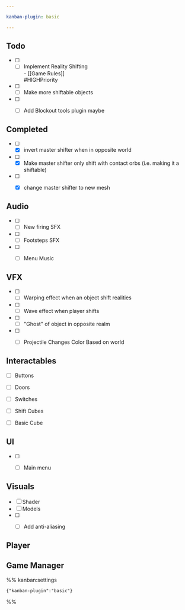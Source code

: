```yaml
---

kanban-plugin: basic

---
```


## Todo

- [ ] - [ ] Implement Reality Shifting<br>	- [[Game Rules]]<br>#HIGHPriority
- [ ] - [ ] Make more shiftable objects
- [ ] - [ ] Add Blockout tools plugin maybe


## Completed

- [ ] - [x] invert master shifter when in opposite world
- [ ] - [x] Make master shifter only shift with contact orbs (i.e. making it a shiftable)
- [ ] - [x] change master shifter to new mesh


## Audio

- [ ] - [ ] New firing SFX
- [ ] - [ ] Footsteps SFX
- [ ] - [ ] Menu Music


## VFX

- [ ] - [ ] Warping effect when an object shift realities
- [ ] - [ ] Wave effect when player shifts
- [ ] - [ ] "Ghost" of object in opposite realm
- [ ] - [ ] Projectile Changes Color Based on world


## Interactables

- [ ] Buttons
- [ ] Doors
- [ ] Switches
- [ ] Shift Cubes
- [ ] Basic Cube


## UI

- [ ] - [ ] Main menu


## Visuals

- [ ] Shader
- [ ] Models
- [ ] - [ ] Add anti-aliasing


## Player



## Game Manager





%% kanban:settings
```
{"kanban-plugin":"basic"}
```
%%